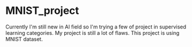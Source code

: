 # MNIST_project
Currently I'm still new in AI field so I'm trying a few of project in supervised learning categories. My project is still a lot of flaws. This project is using MNIST dataset.
